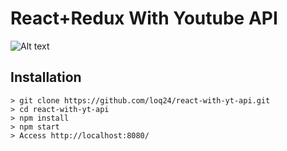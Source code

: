 # React+Redux With Youtube API
![Alt text](https://github.com/loq24/react-with-yt-api/blob/master/assets/img/screenshot.png)

## Installation
```
> git clone https://github.com/loq24/react-with-yt-api.git
> cd react-with-yt-api
> npm install
> npm start
> Access http://localhost:8080/
```